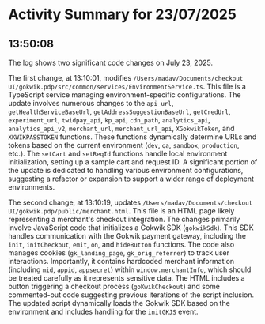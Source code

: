 # Activity Summary for 23/07/2025

## 13:50:08
The log shows two significant code changes on July 23, 2025.

The first change, at 13:10:01, modifies `/Users/madav/Documents/checkout UI/gokwik.pdp/src/common/services/EnvironmentService.ts`. This file is a TypeScript service managing environment-specific configurations.  The update involves numerous changes to the `api_url`, `getHealthServiceBaseUrl`, `getAddressSuggestionBaseUrl`, `getCredUrl`, `experiment_url`, `twidpay_api`, `kp_api`, `cdn_path`, `analytics_api`, `analytics_api_v2`, `merchant_url`, `merchant_url_api`, `XGokwikToken`, and `XKWIKPASSTOKEN` functions. These functions dynamically determine URLs and tokens based on the current environment (`dev`, `qa`, `sandbox`, `production`, etc.).  The `setCart` and `setReqId` functions handle local environment initialization, setting up a sample cart and request ID. A significant portion of the update is dedicated to handling various environment configurations, suggesting a refactor or expansion to support a wider range of deployment environments.


The second change, at 13:10:19, updates `/Users/madav/Documents/checkout UI/gokwik.pdp/public/merchant.html`. This file is an HTML page likely representing a merchant's checkout integration.  The changes primarily involve JavaScript code that initializes a Gokwik SDK (`gokwikSdk`).  This SDK handles communication with the Gokwik payment gateway, including the `init`, `initCheckout`, `emit`, `on`, and `hideButton` functions.  The code also manages cookies (`gk_landing_page`, `gk_orig_referrer`) to track user interactions. Importantly, it contains hardcoded merchant information (including `mid`, `appid`, `appsecret`) within  `window.merchantInfo`, which should be treated carefully as it represents sensitive data. The HTML includes a button triggering a checkout process (`goKwikCheckout`) and some commented-out code suggesting previous iterations of the script inclusion.  The updated script dynamically loads the Gokwik SDK based on the environment and includes handling for the `initGKJS` event.
